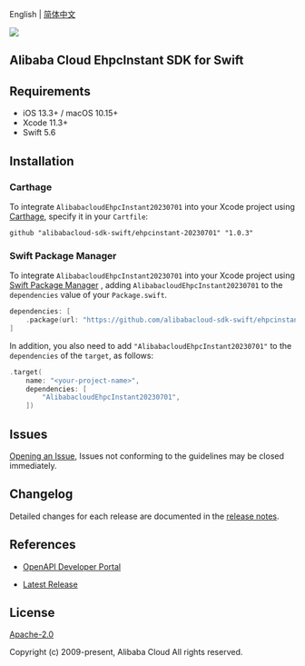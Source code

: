 English | [简体中文](README-CN.md)

![](https://aliyunsdk-pages.alicdn.com/icons/AlibabaCloud.svg)

## Alibaba Cloud EhpcInstant SDK for Swift

## Requirements

- iOS 13.3+ / macOS 10.15+
- Xcode 11.3+
- Swift 5.6

## Installation

### Carthage

To integrate `AlibabacloudEhpcInstant20230701` into your Xcode project using [Carthage](https://github.com/Carthage/Carthage), specify it in your `Cartfile`:

```ogdl
github "alibabacloud-sdk-swift/ehpcinstant-20230701" "1.0.3"
```

### Swift Package Manager

To integrate `AlibabacloudEhpcInstant20230701` into your Xcode project using [Swift Package Manager](https://swift.org/package-manager/) , adding `AlibabacloudEhpcInstant20230701` to the `dependencies` value of your `Package.swift`.

```swift
dependencies: [
    .package(url: "https://github.com/alibabacloud-sdk-swift/ehpcinstant-20230701.git", from: "1.0.3")
]
```

In addition, you also need to add `"AlibabacloudEhpcInstant20230701"` to the `dependencies` of the `target`, as follows:

```swift
.target(
    name: "<your-project-name>",
    dependencies: [
        "AlibabacloudEhpcInstant20230701",
    ])
```

## Issues

[Opening an Issue](https://github.com/alibabacloud-sdk-swift/ehpcinstant-20230701/issues/new), Issues not conforming to the guidelines may be closed immediately.

## Changelog

Detailed changes for each release are documented in the [release notes](./ChangeLog.txt).

## References

* [OpenAPI Developer Portal](https://next.api.alibabacloud.com/home)
- [Latest Release](https://github.com/alibabacloud-sdk-swift/ehpcinstant-20230701)

## License

[Apache-2.0](http://www.apache.org/licenses/LICENSE-2.0)

Copyright (c) 2009-present, Alibaba Cloud All rights reserved.
